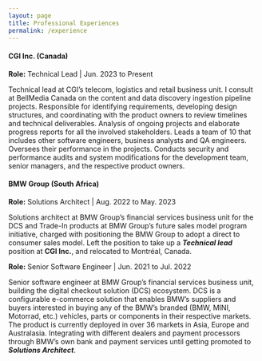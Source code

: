 ```yaml
---
layout: page
title: Professional Experiences
permalink: /experience
---
```


#### **CGI Inc. (Canada)**

**Role:** Technical Lead | Jun. 2023 to Present

Technical lead at CGI’s telecom, logistics and retail business unit. I consult at BellMedia Canada on the content and data discovery ingestion pipeline projects. 
Responsible for identifying requirements, developing design structures, and coordinating with the product owners to review timelines and technical deliverables. 
Analysis of ongoing projects and elaborate progress reports for all the involved stakeholders.
Leads a team of 10 that includes other software engineers, business analysts and QA engineers. 
Oversees their performance in the projects. 
Conducts security and performance audits and system modifications for the development team, senior managers, and the respective product owners.


#### **BMW Group (South Africa)**

**Role:** Solutions Architect | Aug. 2022 to May. 2023

Solutions architect at BMW Group’s financial services business unit for the DCS and Trade-In products at BMW Group’s future sales model program initiative,
charged with positioning the BMW Group to adopt a direct to consumer sales model. 
Left the position to take up a **_Technical lead_** position at **CGI Inc.**, and relocated to Montréal, Canada.

**Role:** Senior Software Engineer | Jun. 2021 to Jul. 2022

Senior software engineer at BMW Group’s financial services business unit, building the digital checkout solution (DCS) ecosystem. 
DCS is a configurable e-commerce solution that enables BMW’s suppliers and buyers interested in buying any of the BMW’s branded (BMW, MINI, Motorrad, etc.) vehicles, parts or components in their respective markets.
The product is currently deployed in over 36 markets in Asia, Europe and Australasia. 
Integrating with different dealers and payment processors through BMW’s own bank and payment services until getting promoted to **_Solutions Architect_**.
